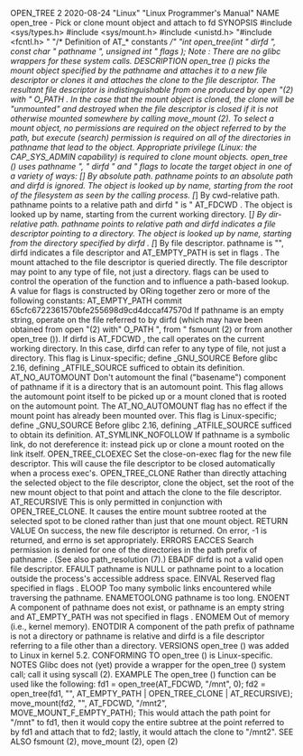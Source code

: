OPEN_TREE 2 2020-08-24 "Linux" "Linux Programmer's Manual"
NAME
open_tree \- Pick or clone mount object and attach to fd
SYNOPSIS
#include <sys/types.h>
#include <sys/mount.h>
#include <unistd.h>
"#include <fcntl.h>           " "/* Definition of AT_* constants */"
"int open_tree(int " dirfd ", const char *" pathname ", unsigned int " flags );
Note :
There are no glibc wrappers for these system calls.
DESCRIPTION
open_tree ()
picks the mount object specified by the pathname and attaches it to a new file
descriptor or clones it and attaches the clone to the file descriptor.  The
resultant file descriptor is indistinguishable from one produced by
open "(2) with " O_PATH .
In the case that the mount object is cloned, the clone will be "unmounted" and
destroyed when the file descriptor is closed if it is not otherwise mounted
somewhere by calling
move_mount (2).
To select a mount object, no permissions are required on the object referred
to by the path, but execute (search) permission is required on all of the
directories in
pathname
that lead to the object.
Appropriate privilege (Linux: the
CAP_SYS_ADMIN
capability) is required to clone mount objects.
open_tree ()
uses
pathname ", " dirfd " and " flags
to locate the target object in one of a variety of ways:
[*] By absolute path.
pathname
points to an absolute path and
dirfd
is ignored.  The object is looked up by name, starting from the root of the
filesystem as seen by the calling process.
[*] By cwd-relative path.
pathname
points to a relative path and
dirfd " is " AT_FDCWD .
The object is looked up by name, starting from the current working directory.
[*] By dir-relative path.
pathname
points to relative path and
dirfd
indicates a file descriptor pointing to a directory.  The object is looked up
by name, starting from the directory specified by
dirfd .
[*] By file descriptor.
pathname
is "",
dirfd
indicates a file descriptor and
AT_EMPTY_PATH
is set in
flags .
The mount attached to the file descriptor is queried directly.  The file
descriptor may point to any type of file, not just a directory.
flags
can be used to control the operation of the function and to influence a
path-based lookup.  A value for
flags
is constructed by ORing together zero or more of the following constants:
AT_EMPTY_PATH
commit 65cfc6722361570bfe255698d9cd4dccaf47570d
If
pathname
is an empty string, operate on the file referred to by
dirfd
(which may have been obtained from
open "(2) with"
O_PATH ", from " fsmount (2)
or from another
open_tree ()).
If
dirfd
is
AT_FDCWD ,
the call operates on the current working directory.
In this case,
dirfd
can refer to any type of file, not just a directory.
This flag is Linux-specific; define
_GNU_SOURCE
Before glibc 2.16, defining _ATFILE_SOURCE sufficed
to obtain its definition.
AT_NO_AUTOMOUNT
Don't automount the final ("basename") component of
pathname
if it is a directory that is an automount point.  This flag allows the
automount point itself to be picked up or a mount cloned that is rooted on the
automount point.  The
AT_NO_AUTOMOUNT
flag has no effect if the mount point has already been mounted over.
This flag is Linux-specific; define
_GNU_SOURCE
Before glibc 2.16, defining _ATFILE_SOURCE sufficed
to obtain its definition.
AT_SYMLINK_NOFOLLOW
If
pathname
is a symbolic link, do not dereference it: instead pick up or clone a mount
rooted on the link itself.
OPEN_TREE_CLOEXEC
Set the close-on-exec flag for the new file descriptor.  This will cause the
file descriptor to be closed automatically when a process exec's.
OPEN_TREE_CLONE
Rather than directly attaching the selected object to the file descriptor,
clone the object, set the root of the new mount object to that point and
attach the clone to the file descriptor.
AT_RECURSIVE
This is only permitted in conjunction with OPEN_TREE_CLONE.  It causes the
entire mount subtree rooted at the selected spot to be cloned rather than just
that one mount object.
RETURN VALUE
On success, the new file descriptor is returned.  On error, \-1 is returned,
and
errno
is set appropriately.
ERRORS
EACCES
Search permission is denied for one of the directories
in the path prefix of
pathname .
(See also
path_resolution (7).)
EBADF
dirfd
is not a valid open file descriptor.
EFAULT
pathname
is NULL or
pathname
point to a location outside the process's accessible address space.
EINVAL
Reserved flag specified in
flags .
ELOOP
Too many symbolic links encountered while traversing the pathname.
ENAMETOOLONG
pathname
is too long.
ENOENT
A component of
pathname
does not exist, or
pathname
is an empty string and
AT_EMPTY_PATH
was not specified in
flags .
ENOMEM
Out of memory (i.e., kernel memory).
ENOTDIR
A component of the path prefix of
pathname
is not a directory or
pathname
is relative and
dirfd
is a file descriptor referring to a file other than a directory.
VERSIONS
open_tree ()
was added to Linux in kernel 5.2.
CONFORMING TO
open_tree ()
is Linux-specific.
NOTES
Glibc does not (yet) provide a wrapper for the
open_tree ()
system call; call it using
syscall (2).
EXAMPLE
The
open_tree ()
function can be used like the following:
fd1 = open_tree(AT_FDCWD, "/mnt", 0);
fd2 = open_tree(fd1, "",
                AT_EMPTY_PATH | OPEN_TREE_CLONE | AT_RECURSIVE);
move_mount(fd2, "", AT_FDCWD, "/mnt2", MOVE_MOUNT_F_EMPTY_PATH);
This would attach the path point for "/mnt" to fd1, then it would copy the
entire subtree at the point referred to by fd1 and attach that to fd2; lastly,
it would attach the clone to "/mnt2".
SEE ALSO
fsmount (2),
move_mount (2),
open (2)